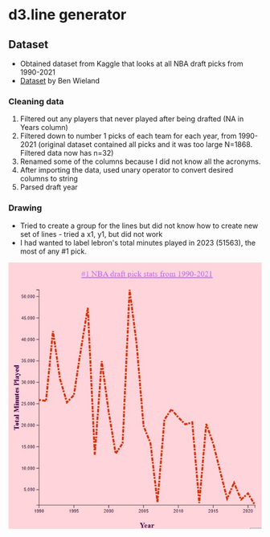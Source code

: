 # d3.line generator

## Dataset
- Obtained dataset from Kaggle that looks at all NBA draft picks from 1990-2021
- [Dataset](https://www.kaggle.com/datasets/benwieland/nba-draft-data) by Ben Wieland

### Cleaning data
1. Filtered out any players that never played after being drafted (NA in Years column)
2. Filtered down to number 1 picks of each team for each year, from 1990-2021 (original dataset contained all picks and it was too large N=1868. Filtered data now has n=32)
3. Renamed some of the columns because I did not know all the acronyms. 
4. After importing the data, used unary operator to convert desired columns to string
5. Parsed draft year

### Drawing
- Tried to create a group for the lines but did not know how to create new set of lines - tried a x1, y1, but did not work
- I had wanted to label lebron's total minutes played in 2023 (51563), the most of any #1 pick. 


![Number 1 NBA pick stats](NBA-stats.jpg)